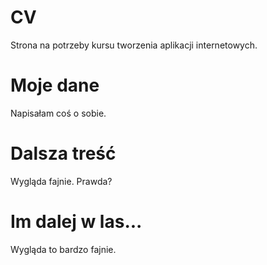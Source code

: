 # CV
Strona na potrzeby kursu tworzenia aplikacji internetowych. 
# Moje dane
Napisałam coś o sobie.
# Dalsza treść
Wygląda fajnie. Prawda?
# Im dalej w las...
Wygląda to bardzo fajnie.